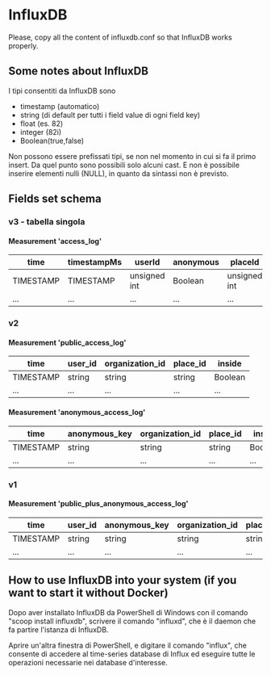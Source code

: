 # InfluxDB

<!-- TODO We should find a way to serialize containing some kind of schema definition describing our influxdb instance -->
<!-- TODO We also should prepare some sample data to use when testing. -->
<!-- TODO write influxdb readme -->
<!-- TODO tradurre da inglese a italiano -->

Please, copy all the content of influxdb.conf so that InfluxDB works properly.

## Some notes about InfluxDB

I tipi consentiti da InfluxDB sono

- timestamp (automatico)
- string (di default per tutti i field value di ogni field key)
- float (es. 82)
- integer (82i)
- Boolean(true,false)

Non possono essere prefissati tipi, se non nel momento in cui si fa il primo insert. Da quel punto sono possibili solo
alcuni cast.
E non è possibile inserire elementi nulli (NULL), in quanto da sintassi non è previsto.

## Fields set schema

### v3 - tabella singola

#### Measurement 'access_log'

| time      | timestampMs | userId       | anonymous | placeId      | inside  |
| --------- | ----------- | ------------ | --------- | ------------ | ------- |
| TIMESTAMP | TIMESTAMP   | unsigned int | Boolean   | unsigned int | Boolean |
| ...       | ...         | ...          | ...       | ...          | ...     |

### v2

#### Measurement 'public_access_log'

| time      | user_id | organization_id | place_id | inside  |
| --------- | ------- | --------------- | -------- | ------- |
| TIMESTAMP | string  | string          | string   | Boolean |
| ...       | ...     | ...             | ...      | ...     |

#### Measurement 'anonymous_access_log'

| time      | anonymous_key | organization_id | place_id | inside  |
| --------- | ------------- | --------------- | -------- | ------- |
| TIMESTAMP | string        | string          | string   | Boolean |
| ...       | ...           | ...             | ...      | ...     |

### v1

#### Measurement 'public_plus_anonymous_access_log'

| time      | user_id | anonymous_key | organization_id | place_id | inside  |
| --------- | ------- | ------------- | --------------- | -------- | ------- |
| TIMESTAMP | string  | string        | string          | string   | Boolean |
| ...       | ...     | ...           | ...             | ...      | ...     |

## How to use InfluxDB into your system (if you want to start it without Docker)

Dopo aver installato InfluxDB da PowerShell di Windows con il comando "scoop install influxdb", scrivere il comando
"influxd", che è il daemon che fa partire l'istanza di InfluxDB.

Aprire un'altra finestra di PowerShell, e digitare il comando "influx", che consente di accedere al time-series database
di Influx ed eseguire tutte le operazioni necessarie nei database d'interesse.
